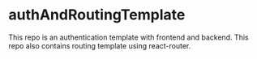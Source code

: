 # authAndRoutingTemplate
This repo is an authentication template with frontend and backend. This repo also contains routing template using react-router. 
